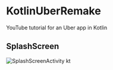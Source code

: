 # KotlinUberRemake
YouTube tutorial for an Uber app in Kotlin


## SplashScreen
![SplashScreenActivity kt](https://user-images.githubusercontent.com/21030885/100082433-93cdc500-2e8b-11eb-8952-977bedc6c29a.png)
